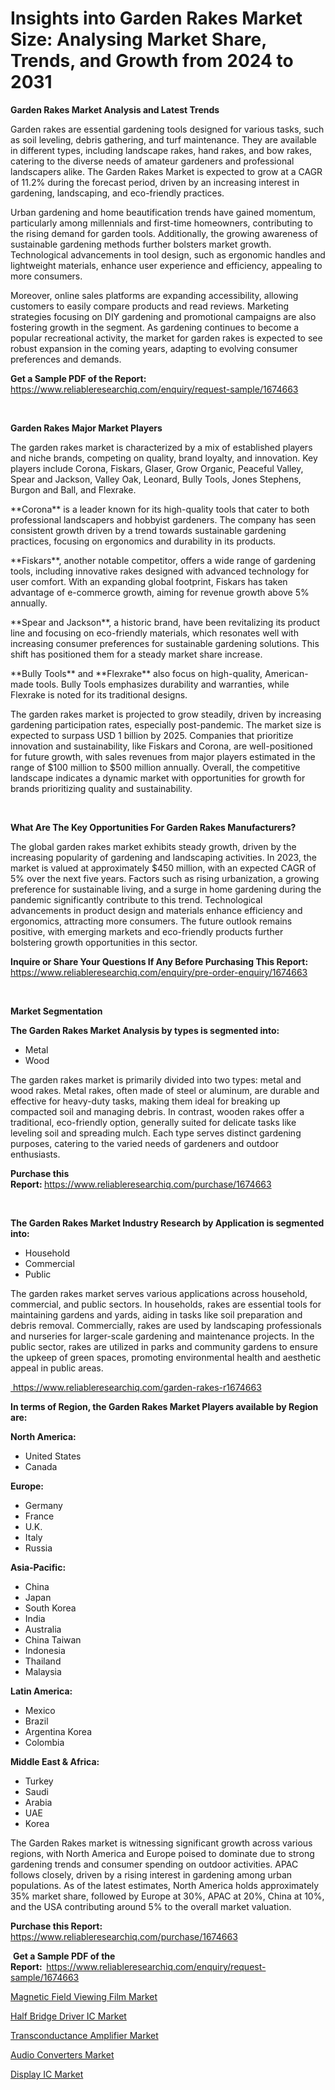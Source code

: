 <p><h1>Insights into Garden Rakes Market Size: Analysing Market Share, Trends, and Growth from 2024 to 2031</h1></p><p><strong>Garden Rakes Market Analysis and Latest Trends</strong></p>
<p><p>Garden rakes are essential gardening tools designed for various tasks, such as soil leveling, debris gathering, and turf maintenance. They are available in different types, including landscape rakes, hand rakes, and bow rakes, catering to the diverse needs of amateur gardeners and professional landscapers alike. The Garden Rakes Market is expected to grow at a CAGR of 11.2% during the forecast period, driven by an increasing interest in gardening, landscaping, and eco-friendly practices. </p><p>Urban gardening and home beautification trends have gained momentum, particularly among millennials and first-time homeowners, contributing to the rising demand for garden tools. Additionally, the growing awareness of sustainable gardening methods further bolsters market growth. Technological advancements in tool design, such as ergonomic handles and lightweight materials, enhance user experience and efficiency, appealing to more consumers.</p><p>Moreover, online sales platforms are expanding accessibility, allowing customers to easily compare products and read reviews. Marketing strategies focusing on DIY gardening and promotional campaigns are also fostering growth in the segment. As gardening continues to become a popular recreational activity, the market for garden rakes is expected to see robust expansion in the coming years, adapting to evolving consumer preferences and demands.</p></p>
<p><strong>Get a Sample PDF of the Report:&nbsp;</strong> <a href="https://www.reliableresearchiq.com/enquiry/request-sample/1674663?utm_campaign=1404&utm_medium=2&utm_source=Github&utm_content=ia&utm_term=10102024&utm_id=garden-rakes">https://www.reliableresearchiq.com/enquiry/request-sample/1674663</a></p>
<p>&nbsp;</p>
<p><strong>Garden Rakes Major Market Players</strong></p>
<p><p>The garden rakes market is characterized by a mix of established players and niche brands, competing on quality, brand loyalty, and innovation. Key players include Corona, Fiskars, Glaser, Grow Organic, Peaceful Valley, Spear and Jackson, Valley Oak, Leonard, Bully Tools, Jones Stephens, Burgon and Ball, and Flexrake.</p><p>**Corona** is a leader known for its high-quality tools that cater to both professional landscapers and hobbyist gardeners. The company has seen consistent growth driven by a trend towards sustainable gardening practices, focusing on ergonomics and durability in its products.</p><p>**Fiskars**, another notable competitor, offers a wide range of gardening tools, including innovative rakes designed with advanced technology for user comfort. With an expanding global footprint, Fiskars has taken advantage of e-commerce growth, aiming for revenue growth above 5% annually.</p><p>**Spear and Jackson**, a historic brand, have been revitalizing its product line and focusing on eco-friendly materials, which resonates well with increasing consumer preferences for sustainable gardening solutions. This shift has positioned them for a steady market share increase.</p><p>**Bully Tools** and **Flexrake** also focus on high-quality, American-made tools. Bully Tools emphasizes durability and warranties, while Flexrake is noted for its traditional designs.</p><p>The garden rakes market is projected to grow steadily, driven by increasing gardening participation rates, especially post-pandemic. The market size is expected to surpass USD 1 billion by 2025. Companies that prioritize innovation and sustainability, like Fiskars and Corona, are well-positioned for future growth, with sales revenues from major players estimated in the range of $100 million to $500 million annually. Overall, the competitive landscape indicates a dynamic market with opportunities for growth for brands prioritizing quality and sustainability.</p></p>
<p>&nbsp;</p>
<p><strong>What Are The Key Opportunities For Garden Rakes Manufacturers?</strong></p>
<p><p>The global garden rakes market exhibits steady growth, driven by the increasing popularity of gardening and landscaping activities. In 2023, the market is valued at approximately $450 million, with an expected CAGR of 5% over the next five years. Factors such as rising urbanization, a growing preference for sustainable living, and a surge in home gardening during the pandemic significantly contribute to this trend. Technological advancements in product design and materials enhance efficiency and ergonomics, attracting more consumers. The future outlook remains positive, with emerging markets and eco-friendly products further bolstering growth opportunities in this sector.</p></p>
<p><strong>Inquire or Share Your Questions If Any Before Purchasing This Report:</strong> <a href="https://www.reliableresearchiq.com/enquiry/pre-order-enquiry/1674663?utm_campaign=1404&utm_medium=2&utm_source=Github&utm_content=ia&utm_term=10102024&utm_id=garden-rakes">https://www.reliableresearchiq.com/enquiry/pre-order-enquiry/1674663</a></p>
<p>&nbsp;</p>
<p><strong>Market Segmentation</strong></p>
<p><strong>The Garden Rakes Market Analysis by types is segmented into:</strong></p>
<p><ul><li>Metal</li><li>Wood</li></ul></p>
<p><p>The garden rakes market is primarily divided into two types: metal and wood rakes. Metal rakes, often made of steel or aluminum, are durable and effective for heavy-duty tasks, making them ideal for breaking up compacted soil and managing debris. In contrast, wooden rakes offer a traditional, eco-friendly option, generally suited for delicate tasks like leveling soil and spreading mulch. Each type serves distinct gardening purposes, catering to the varied needs of gardeners and outdoor enthusiasts.</p></p>
<p><strong>Purchase this Report:&nbsp;</strong><a href="https://www.reliableresearchiq.com/purchase/1674663?utm_campaign=1404&utm_medium=2&utm_source=Github&utm_content=ia&utm_term=10102024&utm_id=garden-rakes">https://www.reliableresearchiq.com/purchase/1674663</a></p>
<p>&nbsp;</p>
<p><strong>The Garden Rakes Market Industry Research by Application is segmented into:</strong></p>
<p><ul><li>Household</li><li>Commercial</li><li>Public</li></ul></p>
<p><p>The garden rakes market serves various applications across household, commercial, and public sectors. In households, rakes are essential tools for maintaining gardens and yards, aiding in tasks like soil preparation and debris removal. Commercially, rakes are used by landscaping professionals and nurseries for larger-scale gardening and maintenance projects. In the public sector, rakes are utilized in parks and community gardens to ensure the upkeep of green spaces, promoting environmental health and aesthetic appeal in public areas.</p></p>
<p><a href="https://www.reliableresearchiq.com/garden-rakes-r1674663?utm_campaign=1404&utm_medium=2&utm_source=Github&utm_content=ia&utm_term=10102024&utm_id=garden-rakes">&nbsp;https://www.reliableresearchiq.com/garden-rakes-r1674663</a></p>
<p><strong>In terms of Region, the Garden Rakes Market Players available by Region are:</strong></p>
<p>
    <p> <strong> North America: </strong>
        <ul>
            <li>United States</li>
            <li>Canada</li>
        </ul>
        </p> 
    <p> <strong> Europe: </strong>
        <ul>
            <li>Germany</li>
            <li>France</li>
            <li>U.K.</li>
            <li>Italy</li>
            <li>Russia</li>
        </ul>
        </p> 
    <p> <strong> Asia-Pacific: </strong>
        <ul>
            <li>China</li>
            <li>Japan</li>
            <li>South Korea</li>
            <li>India</li>
            <li>Australia</li>
            <li>China Taiwan</li>
            <li>Indonesia</li>
            <li>Thailand</li>
            <li>Malaysia</li>
        </ul>
        </p> 
    <p> <strong> Latin America: </strong>
        <ul>
            <li>Mexico</li>
            <li>Brazil</li>
            <li>Argentina Korea</li>
            <li>Colombia</li>
        </ul>
        </p> 
    <p> <strong> Middle East & Africa: </strong>
        <ul>
            <li>Turkey</li>
            <li>Saudi</li>
            <li>Arabia</li>
            <li>UAE</li>
            <li>Korea</li>
        </ul>
    </p>
    </p>
<p><p>The Garden Rakes market is witnessing significant growth across various regions, with North America and Europe poised to dominate due to strong gardening trends and consumer spending on outdoor activities. APAC follows closely, driven by a rising interest in gardening among urban populations. As of the latest estimates, North America holds approximately 35% market share, followed by Europe at 30%, APAC at 20%, China at 10%, and the USA contributing around 5% to the overall market valuation.</p></p>
<p><strong>Purchase this Report: </strong><a href="https://www.reliableresearchiq.com/purchase/1674663?utm_campaign=1404&utm_medium=2&utm_source=Github&utm_content=ia&utm_term=10102024&utm_id=garden-rakes">https://www.reliableresearchiq.com/purchase/1674663</a></p>
<p>&nbsp;<strong>Get a Sample PDF of the Report:&nbsp;&nbsp;</strong><a href="https://www.reliableresearchiq.com/enquiry/request-sample/1674663?utm_campaign=1404&utm_medium=2&utm_source=Github&utm_content=ia&utm_term=10102024&utm_id=garden-rakes">https://www.reliableresearchiq.com/enquiry/request-sample/1674663</a></p>
<p><strong></strong></p>
<p><p><a href="https://www.linkedin.com/pulse/magnetic-field-viewing-film-market-penetration-strategies-bgeie?utm_campaign=1404&utm_medium=2&utm_source=Github&utm_content=ia&utm_term=10102024&utm_id=garden-rakes">Magnetic Field Viewing Film Market</a></p><p><a href="https://www.linkedin.com/pulse/global-half-bridge-driver-ic-industry-research-report-competitive-or3ve?utm_campaign=1404&utm_medium=2&utm_source=Github&utm_content=ia&utm_term=10102024&utm_id=garden-rakes">Half Bridge Driver IC Market</a></p><p><a href="https://www.linkedin.com/pulse/transconductance-amplifier-market-trends-growth-outlook-kyige?utm_campaign=1404&utm_medium=2&utm_source=Github&utm_content=ia&utm_term=10102024&utm_id=garden-rakes">Transconductance Amplifier Market</a></p><p><a href="https://www.linkedin.com/pulse/comprehensive-analysis-global-audio-converters-market-growth-trends-qgf2e?utm_campaign=1404&utm_medium=2&utm_source=Github&utm_content=ia&utm_term=10102024&utm_id=garden-rakes">Audio Converters Market</a></p><p><a href="https://www.linkedin.com/pulse/display-ic-market-global-insights-regional-analysis-2024-2031-k5gpe?utm_campaign=1404&utm_medium=2&utm_source=Github&utm_content=ia&utm_term=10102024&utm_id=garden-rakes">Display IC Market</a></p></p>